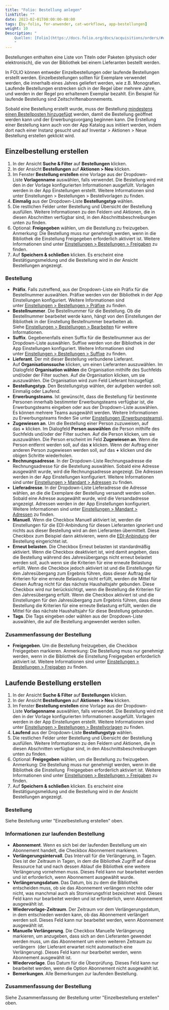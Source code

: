 ```yaml
---
title: "Folio: Bestellung anlegen"
linkTitle: ""
date: 2023-02-01T00:00:00-00:00
tags: [by-folio, for-anwender, cat-workflows, app-bestellungen]
weight: 10
Description: "
    Quellen: [Folio](https://docs.folio.org/docs/acquisitions/orders/#creating-an-order) & [GBV](https://info.gbv.de/display/FOLIOGBVEXTERN/Folio:+Bestellung+anlegen)
    "
---
```


Bestellungen enthalten eine Liste von Titeln oder Paketen (physisch oder elektronisch), die von der Bibliothek bei einem Lieferanten bestellt werden.

In FOLIO können entweder Einzelbestellungen oder laufende Bestellungen erstellt werden. Einzelbestellungen sollten für Exemplare verwendet werden, die innerhalb eines Jahres geliefert werden, wie z.B. Monografien. Laufende Bestellungen erstrecken sich in der Regel über mehrere Jahre, und werden in der Regel pro erhaltenem Exemplar bezahlt. Ein Beispiel für laufende Bestellung sind Zeitschriftenabonnements.

Sobald eine Bestellung erstellt wurde, muss der Bestellung [mindestens einen Bestellposten hinzugefügt](https://info.gbv.de/pages/viewpage.action?pageId=851017779) werden, damit die Bestellung geöffnet werden kann und der Erwerbungsvorgang beginnen kann. Die Erstellung einer Bestellung kann auch von der App Katalog aus initiiert werden, indem dort nach einer Instanz gesucht und auf Inventar > Aktionen > Neue Bestellung erstellen geklickt wird.

## Einzelbestellung erstellen

1.  In der Ansicht **Suche & Filter** auf **Bestellungen** klicken.
2.  In der Ansicht **Bestellungen** auf **Aktionen > Neu** klicken.
3.  Im Fenster **Bestellung erstellen** eine Vorlage aus der Dropdown-Liste **Vorlagenname** auswählen, falls verwendet. Die Bestellung wird mit den in der Vorlage konfigurierten Informationen ausgefüllt. Vorlagen werden in der App Einstellungen erstellt. Weitere Informationen sind unter Einstellungen > Bestellungen > Bestellvorlagen zu finden.
4.  **Einmalig** aus der Dropdown-Liste **Bestellungstyp** wählen.
5.  Die restlichen Felder unter Bestellung und Übersicht der Bestellung ausfüllen. Weitere Informationen zu den Feldern und Aktionen, die in diesen Abschnitten verfügbar sind, in den Abschnittsbeschreibungen unten zu finden.
6.  Optional: **Freigegeben** wählen, um die Bestellung zu freizugeben. Anmerkung: Die Bestellung muss nur genehmigt werden, wenn in die Bibliothek die Einstellung
    Freigegeben erforderlich aktiviert ist. Weitere Informationen sind unter [Einstellungen > Bestellungen > Freigaben](https://info.gbv.de/display/FOLIOGBVEXTERN/Einstellungen+%28Bestellungen%29%3A+Freigaben) zu finden.
7.  Auf **Speichern & schließen** klicken. Es erscheint eine Bestätigungsmeldung und die Bestellung wird in der Ansicht Bestellungen angezeigt.

### Bestellung

-   **Präfix**. Falls zutreffend, aus der Dropdown-Liste ein Präfix für die Bestellnummer auswählen. Präfixe werden von der Bibliothek in der App Einstellungen konfiguriert. Weitere Informationen sind unter [Einstellungen > Bestellungen > Präfixe](https://info.gbv.de/pages/viewpage.action?pageId=851345594) zu finden.
-   **Bestellnummer**. Die Bestellnummer für die Bestellung. Ob die Bestellnummer bearbeitet werde kann, hängt von den Einstellungen der Bibliothek in der Einstellung Bestellnummer bearbeiten ab. Siehe [Einstellungen > Bestellungen > Bearbeiten](https://info.gbv.de/display/FOLIOGBVEXTERN/Einstellungen+%28Bestellungen%29%3A+Bestellnummer+bearbeiten) für weitere Informationen.
-   **Suffix**. Gegebenenfalls einen Suffix für die Bestellnummer aus der Dropdown-Liste auswählen. Suffixe werden von der Bibliothek in der App Einstellungen konfiguriert. Weitere Informationen sind unter [Einstellungen > Bestellungen > Suffixe](https://info.gbv.de/display/FOLIOGBVEXTERN/Einstellungen+%28Bestellungen%29%3A+Bestellnummer-Sufffixe) zu finden.
-   **Lieferant**. Der mit dieser Bestellung verbundene Lieferant. Auf **Organisationssuche** klicken, um einen Lieferanten auszuwählen. Im Dialogfeld **Organisation wählen** die Organisation mithilfe des Suchfelds und/oder der Filter suchen. Auf die Organisation klicken, um sie auszuwählen. Die Organisation wird zum Feld Lieferant hinzugefügt.
-   **Bestellungstyp**. Den Bestellungstyp wählen, der aufgeben werden soll: Einmalig oder Laufend.
-   **Erwerbungsteams**. Ist gewünscht, dass die Bestellung für bestimmte Personen innerhalb bestimmter Erwerbungsteams verfügbar ist, die Erwerbungsteams eingeben oder aus der Dropdown-Liste auswählen. Es können mehrere Teams ausgewählt werden. Weitere Informationen zu Erwerbungsteams finden Sie unter [Einstellungen (Erwerbungsteams)](https://info.gbv.de/pages/viewpage.action?pageId=849379720).
-   **Zugewiesen an**. Um die Bestellung einer Person zuzuweisen, auf das **+** klicken. Im Dialogfeld **Person auswählen** die Person mithilfe des Suchfelds und/oder der Filter suchen. Auf die Person klicken, um sie auszuwählen. Die Person erscheint im Feld **Zugewiesen an**. Wenn die Person entfernt werden soll, auf das **x** klicken. Wenn der Auftrag einer anderen Person zugewiesen werden soll, auf das **+** klicken und die obigen Schritte wiederholen.
-   **Rechnungsadresse**. In der Dropdown-Liste Rechnungsadresse die Rechnungsadresse für die Bestellung auswählen. Sobald eine Adresse ausgewählt wurde, wird die Rechnungsadresse angezeigt. Die Adressen werden in der App Einstellungen konfiguriert. Weitere Informationen sind unter [Einstellungen > Mandant > Adressen](https://info.gbv.de/display/FOLIOGBVEXTERN/Einstellungen+%28Mandant%29%3A+Adressen) zu finden.
-   **Lieferadresse**. In der Dropdown-Liste Lieferadresse die Adresse wählen, an die die Exemplare der Bestellung versandt werden sollen. Sobald eine Adresse ausgewählt wurde, wird die Versandadresse angezeigt. Adressen werden in der App Einstellungen konfiguriert. Weitere Informationen sind unter [Einstellungen > Mandant > Adressen](https://info.gbv.de/display/FOLIOGBVEXTERN/Einstellungen+%28Mandant%29%3A+Adressen) zu finden.
-   **Manuell**. Wenn die Checkbox Manuell aktiviert ist, werden die Einstellungen für die EDI-Anbindung für diesen Lieferanten ignoriert und nichts aus dieser Bestellung wird an den Lieferanten übermittelt. Diese Checkbox zum Beispiel dann aktivieren, wenn die [EDI-Anbindung](https://info.gbv.de/pages/viewpage.action?pageId=842793035) der Bestellung eingerichtet ist.
-   **Erneut belasten**. Die Checkbox Erneut belasten ist standardmäßig aktiviert. Wenn die Checkbox deaktiviert ist, wird damit angeben, dass die Bestellung während des Jahresübergangs nicht erneut belastet werden soll, auch wenn sie die Kriterien für eine erneute Belastung erfüllt. Wenn die Checkbox jedoch aktiviert ist und die Einstellungen für den Jahresübergang zum Ergebnis führen, dass dieser Auftrag die Kriterien für eine erneute Belastung nicht erfüllt, werden die Mittel für diesen Auftrag nicht für das nächste Haushaltsjahr gebunden. Diese Checkbox wird nur berücksichtigt, wenn die Bestellung die Kriterien für den Jahresübergang erfüllt. Wenn die Checkbox aktiviert ist und die Einstellungen für den Jahresübergang zum Ergebnis führen, dass diese Bestellung die Kriterien für eine erneute Belastung erfüllt, werden die Mittel für das nächste Haushaltsjahr für diese Bestellung gebunden.
-   **Tags**. Die Tags eingeben oder wählen aus der Dropdown-Liste auswählen, die auf die Bestellung angewendet werden sollen.

### Zusammenfassung der Bestellung

-   **Freigegeben**. Um die Bestellung freizugeben, die Checkbox Freigegeben markieren. Anmerkung: Die Bestellung muss nur genehmigt werden, wenn in die Bibliothek die Einstellung Freigegeben erforderlich aktiviert ist. Weitere Informationen sind unter [Einstellungen > Bestellungen > Freigaben](https://info.gbv.de/display/FOLIOGBVEXTERN/Einstellungen+%28Bestellungen%29%3A+Freigaben) zu finden.

## Laufende Bestellung erstellen

1.  In der Ansicht **Suche & Filter** auf **Bestellungen** klicken.
2.  In der Ansicht **Bestellungen** auf **Aktionen > Neu** klicken.
3.  Im Fenster **Bestellung erstellen** eine Vorlage aus der Dropdown-Liste **Vorlagenname** auswählen, falls verwendet. Die Bestellung wird mit den in der Vorlage konfigurierten Informationen ausgefüllt. Vorlagen werden in der App Einstellungen erstellt. Weitere Informationen sind unter [Einstellungen > Bestellungen > Bestellvorlagen](https://info.gbv.de/display/FOLIOGBVEXTERN/Einstellungen+%28Bestellungen%29%3A+Bestellvorlagen) zu finden.
4.  **Laufend** aus der Dropdown-Liste **Bestellungstyp** wählen.
5.  Die restlichen Felder unter Bestellung und Übersicht der Bestellung ausfüllen. Weitere Informationen zu den Feldern und Aktionen, die in diesen Abschnitten verfügbar sind, in den Abschnittsbeschreibungen unten zu finden.
6.  Optional: **Freigegeben** wählen, um die Bestellung zu freizugeben. Anmerkung: Die Bestellung muss nur genehmigt werden, wenn in die Bibliothek die Einstellung  Freigegeben erforderlich aktiviert ist. Weitere Informationen sind unter [Einstellungen > Bestellungen > Freigaben](https://info.gbv.de/display/FOLIOGBVEXTERN/Einstellungen+%28Bestellungen%29%3A+Freigaben) zu finden.
7.  Auf **Speichern & schließen** klicken. Es erscheint eine Bestätigungsmeldung und die Bestellung wird in der Ansicht Bestellungen angezeigt.

### Bestellung

Siehe Bestellung unter "Einzelbestellung erstellen" oben.

### Informationen zur laufenden Bestellung

-   **Abonnement**. Wenn es sich bei der laufenden Bestellung um ein Abonnement handelt, die Checkbox Abonnement markieren.
-   **Verlängerungsintervall**. Das Intervall für die Verlängerung, in Tagen. Dies ist der Zeitraum in Tagen, in dem die Bibliothek Zugriff auf diese Ressource hat und nach dessen Ablauf die Bibliothek eine weitere Verlängerung vornehmen muss. Dieses Feld kann nur bearbeitet werden und ist erforderlich, wenn Abonnement ausgewählt wurde.
-   **Verlängerungsdatum**. Das Datum, bis zu dem die Bibliothek entscheiden muss, ob sie das Abonnement verlängern möchte oder nicht, was manchmal auch als Stornierungsfrist bezeichnet wird. Dieses Feld kann nur bearbeitet werden und ist erforderlich, wenn Abonnement ausgewählt ist.
-   **Wiedervorlage-Zeitraum**. Der Zeitraum vor dem Verlängerungsdatum, in dem entschieden werden kann, ob das Abonnement verlängert werden soll. Dieses Feld kann nur bearbeitet werden, wenn Abonnement ausgewählt ist.
-   **Manuelle Verlängerung**. Die Checkbox Manuelle Verlängerung markieren, um anzugeben, dass sich an den Lieferanten gewendet werden muss, um das Abonnement um einen weiteren Zeitraum zu verlängern  (der Lieferant erwartet nicht automatisch eine Verlängerung). Dieses Feld kann nur bearbeitet werden, wenn Abonnement ausgewählt ist.
-   **Wiedervorlage**. Das Datum für die Überprüfung. Dieses Feld kann nur bearbeitet werden, wenn die Option Abonnement nicht ausgewählt ist.
-   **Bemerkungen**. Alle Bemerkungen zur laufenden Bestellung.

### Zusammenfassung der Bestellung

Siehe Zusammenfassung der Bestellung unter "Einzelbestellung erstellen" oben.

